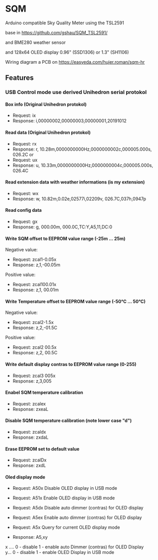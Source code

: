 # SQM
Arduino compatible Sky Quality Meter using the TSL2591
   
  base in https://github.com/gshau/SQM_TSL2591/
 
  and BME280 weather sensor 
  
  and 128x64 OLED display 0.96" (SSD1306) or 1.3" (SH1106)

  Wiring diagram a PCB  on   https://easyeda.com/hujer.roman/sqm-hr


## Features

### USB Control mode use derived Unihedron serial protokol

#### Box info (Original Unihedron protokol)
* Request: ix 
* Response:  i,00000002,00000003,00000001,20191012

#### Read data  (Original Unihedron protokol)
* Request: rx  
* Response: r, 10.28m,0000000000Hz,0000000002c,000005.000s, 026.2C
or
* Request: ux  
* Response: u, 10.33m,0000000000Hz,0000000004c,000005.000s, 026.4C

#### Read extension data with weather informations (is my extension)
* Request: wx  
* Response: w, 10.82m,0.02e,02577i,02209v, 026.7C,037h,0947p

#### Read config data  
* Request:  gx
* Response: g, 000.00m, 000.0C,TC:Y,A5,11,DC:0
 
#### Write SQM offset to EEPROM value range (-25m ... 25m)
Negative value: 
* Request:  zcal1-0.05x
* Response: z,1,-00.05m

Positive value:  
* Request:  zcal100.01x
* Response: z,1, 00.01m 

#### Write Temperature offset to EEPROM value range (-50°C ... 50°C)
Negative value: 
* Request:  zcal2-1.5x
* Response: z,2,-01.5C 

Positive value:  
* Request:  zcal2 00.5x
* Response: z,2, 00.5C 


#### Write default display contras to EEPROM value range (0-255) 
* Request:  zcal3 005x
* Response: z,3,005

#### Enabel SQM  temperature calibration 

* Request: zcalex
* Response: zxeaL 

#### Disable SQM  temperature calibration   (note lower case "d")

* Request:  zcaldx
* Response: zxdaL 

#### Erase EEPROM set to default value 

* Request: zcalDx
* Response: zxdL 

#### Oled display mode

* Request: A50x   Disable OLED display in USB mode
* Request: A51x   Enable OLED display in USB mode
* Request: A5dx   Disable auto dimmer (contras) for OLED display
* Request: A5ex   Enable auto dimmer (contras) for OLED display
* Request: A5x    Query for current OLED display mode

* Response: A5,xy 

 x .... 0 - disable 1 - enable auto Dimmer (contras) for OLED Display    
 y... 0 - disable 1 - enable OLED Display in USB mode 


